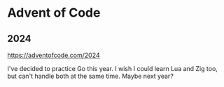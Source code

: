 # Advent of Code

## 2024

https://adventofcode.com/2024

I've decided to practice Go this year. I wish I could learn Lua and Zig too, but can't handle both at the same time. Maybe next year?

